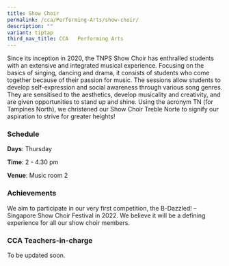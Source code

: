 ```yaml
---
title: Show Choir
permalink: /cca/Performing-Arts/show-choir/
description: ""
variant: tiptap
third_nav_title: CCA   Performing Arts
---
```

<p>Since its inception in 2020, the TNPS Show Choir has enthralled students
with an extensive and integrated musical experience. Focusing on the basics
of singing, dancing and drama, it consists of students who come together
because of their passion for music. The sessions allow students to develop
self-expression and social awareness through various song genres. They
are sensitised to the aesthetics, develop musicality and creativity, and
are given opportunities to stand up and shine. Using the acronym TN (for
Tampines North), we christened our Show Choir Treble Norte to signify our
aspiration to strive for greater heights!</p>
<h3>Schedule</h3>
<p><strong>Days</strong>: Thursday</p>
<p><strong>Time</strong>: 2 - 4.30 pm</p>
<p><strong>Venue</strong>: Music room 2</p>
<h3>Achievements</h3>
<p>We aim to participate in our very first competition, the B-Dazzled! –
Singapore Show Choir Festival in 2022. We believe it will be a defining
experience for all our show choir members.</p>
<h3>CCA Teachers-in-charge</h3>
<p>To be updated soon.</p>